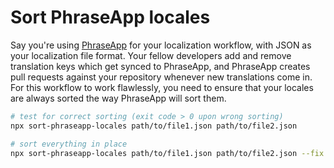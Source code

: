 # Sort PhraseApp locales

Say you're using [PhraseApp](https://phraseapp.com/) for your localization workflow, with JSON as your localization file format.
Your fellow developers add and remove translation keys which get synced to PhraseApp,
and PhraseApp creates pull requests against your repository whenever new translations come in.
For this workflow to work flawlessly, you need to ensure that your locales are always sorted the way PhraseApp will sort them.

```bash
# test for correct sorting (exit code > 0 upon wrong sorting)
npx sort-phraseapp-locales path/to/file1.json path/to/file2.json

# sort everything in place
npx sort-phraseapp-locales path/to/file1.json path/to/file2.json --fix
```
